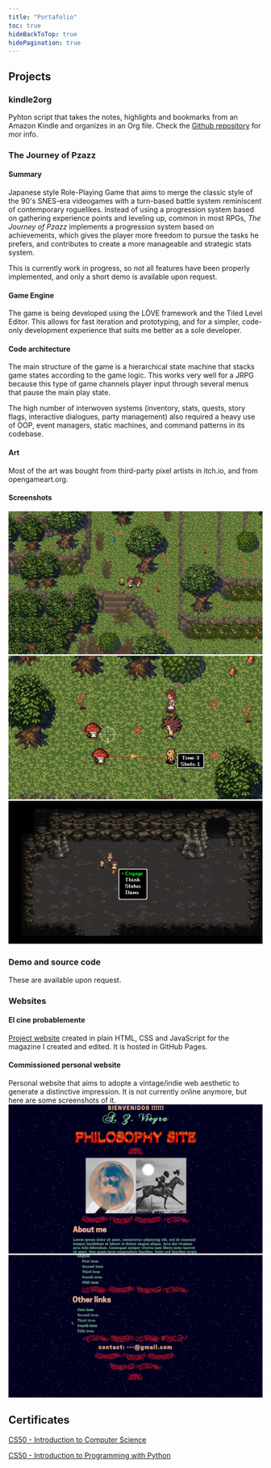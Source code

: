 ```yaml
---
title: "Portafolio"
toc: true
hideBackToTop: true
hidePagination: true
---
```


## Projects
### **kindle2org**
Pyhton script that takes the notes, highlights and bookmarks from an
Amazon Kindle and organizes in an Org file. Check the [Github
repository](https://github.com/AbrahamVillaFigueroa/kindle2org) for
mor info.

### **The Journey of Pzazz**
#### Summary
Japanese style Role-Playing Game that aims to merge the classic style
of the 90's SNES-era videogames with a turn-based battle system
reminiscent of contemporary roguelikes. Instead of using a progression
system based on gathering experience points and leveling up, common in
most RPGs, *The Journey of Pzazz* implements a progression system
based on achievements, which gives the player more freedom to pursue
the tasks he prefers, and contributes to create a more manageable and
strategic stats system. 

This is currently work in progress, so not all features have been
properly implemented, and only a short demo is available upon request.

#### Game Engine
The game is being developed using the LÖVE framework and the Tiled
Level Editor. This allows for fast iteration and prototyping, and for
a simpler, code-only development experience that suits me better as a
sole developer.

#### Code architecture
The main structure of the game is a hierarchical state machine that
stacks game states according to the game logic. This works very well
for a JRPG because this type of game channels player input through
several menus that pause the main play state.

The high number of interwoven systems (inventory, stats, quests, story
flags, interactive dialogues, party management) also required a heavy
use of OOP, event managers, static machines, and command patterns in
its codebase.

#### Art
Most of the art was bought from third-party pixel artists in itch.io,
and from opengameart.org. 

#### Screenshots
![img](imgs/pzazz1.png#small)
![img](imgs/pzazz2.png#small)
![img](imgs/pzazz3.png#small)
### Demo and source code
These are available upon request. 

### **Websites**
#### El cine probablemente
[Project website](https://elcineprobablemente.com/index.html) created in plain HTML, CSS and JavaScript for the
magazine I created and edited. It is hosted in GitHub Pages. 
#### Commissioned personal website
Personal website that aims to adopte a vintage/indie web aesthetic to
generate a distinctive impression.
It is not currently online anymore, but here are some screenshots of it. 
![img](imgs/retro-web1.png#small)
![img](imgs/retro-web2.png#small)

## Certificates
[CS50 - Introduction to Computer Science](docs/CS50x.pdf)

[CS50 - Introduction to Programming with Python](docs/CS50P.pdf)
